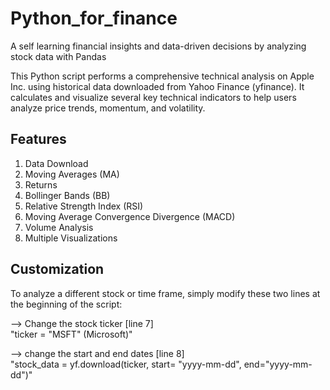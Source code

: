 # Python_for_finance
A self learning financial insights and data-driven decisions by analyzing stock data with Pandas

This Python script performs a comprehensive technical analysis on Apple Inc. using historical data downloaded from Yahoo Finance (yfinance). It calculates and visualize several key technical indicators to help users analyze price trends, momentum, and volatility.

## Features
1. Data Download
2. Moving Averages (MA)
3. Returns
4. Bollinger Bands (BB)
5. Relative Strength Index (RSI)
6. Moving Average Convergence Divergence (MACD)
7. Volume Analysis
8. Multiple Visualizations

## Customization
To analyze a different stock or time frame, simply modify these two lines at the beginning of the script:

--> Change the stock ticker [line 7]  
"ticker = "MSFT" (Microsoft)"

--> change the start and end dates [line 8]  
"stock_data = yf.download(ticker, start= "yyyy-mm-dd", end="yyyy-mm-dd")"